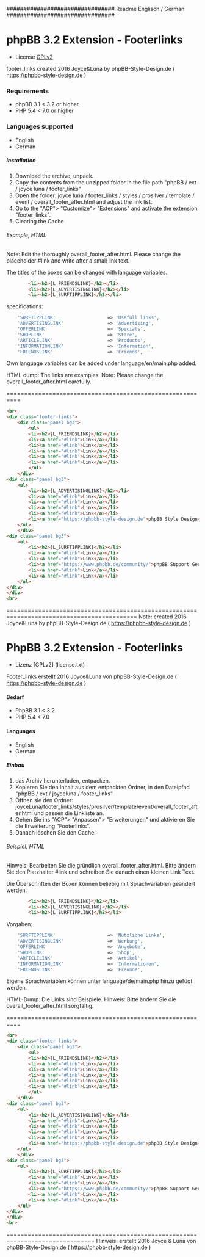################################ Readme Englisch / German ################################

# phpBB 3.2 Extension - Footerlinks
- License [GPLv2](license.txt)

footer_links created 2016 Joyce&Luna by phpBB-Style-Design.de ( https://phpbb-style-design.de )

### Requirements
- phpBB 3.1 < 3.2 or higher
- PHP 5.4 < 7.0 or higher

### Languages supported
- English
- German 

##### installation
1. Download the archive, unpack.
2. Copy the contents from the unzipped folder in the file path "phpBB / ext / joyce luna / footer_links"
3. Open the folder: joyce luna / footer_links / styles / prosilver / template / event / overall_footer_after.html and adjust the link list.
4. Go to the "ACP"> "Customize"> "Extensions" and activate the extension "footer_links".
5. Clearing the Cache

###### Example, HTML
Note: Edit the thoroughly overall_footer_after.html.
Please change the placeholder #link and write after a small link text.

The titles of the boxes can be changed with language variables.
```html
		<li><h2>{L_FRIENDSLINK}</h2></li>
		<li><h2>{L_ADVERTISINGLINK}</h2></li>
		<li><h2>{L_SURFTIPPLINK}</h2></li>
```

specifications:
```php
	'SURFTIPPLINK'					 => 'Usefull links',
	'ADVERTISINGLINK'				 => 'Advertising',
	'OFFERLINK'						 => 'Specials',
	'SHOPLINK'						 => 'Store',
	'ARTICLELINK'					 => 'Products',
	'INFORMATIONLINK'				 => 'Information',
	'FRIENDSLINK'					 => 'Friends',
```

Own language variables can be added under language/en/main.php added.

HTML dump: The links are examples.
Note: Please change the overall_footer_after.html carefully.

==========================================================

<!-- footerlinks created 2016 Joyce&Luna by phpBB-Style-Design.de ( https://phpbb-style-design.de ) -->
```html
<br>
<div class="footer-links">
	<div class="panel bg3">
		<ul>
		<li><h2>{L_FRIENDSLINK}</h2></li>
		<li><a href="#link">Link</a></li>
		<li><a href="#link">Link</a></li>
		<li><a href="#link">Link</a></li>
		<li><a href="#link">Link</a></li>
		<li><a href="#link">Link</a></li>
		</ul>
	</div>
<div class="panel bg3">
	<ul>
		<li><h2>{L_ADVERTISINGLINK}</h2></li>
		<li><a href="#link">Link</a></li>
		<li><a href="#link">Link</a></li>
		<li><a href="#link">Link</a></li>
		<li><a href="#link">Link</a></li>
		<li><a href="https://phpbb-style-design.de">phpBB Style Design</a></li>
	</ul>
	</div>
<div class="panel bg3">
	<ul>
		<li><h2>{L_SURFTIPPLINK}</h2></li>
		<li><a href="#link">Link</a></li>
		<li><a href="#link">Link</a></li>
		<li><a href="https://www.phpbb.de/community/">phpBB Support German</a></li>
		<li><a href="#link">Link</a></li>
		<li><a href="#link">Link</a></li>
	</ul>
</div>
</div>
<br>
```

===========================================================================================
Note: created 2016 Joyce&Luna by phpBB-Style-Design.de ( https://phpbb-style-design.de )


# PhpBB 3.2 Extension - Footerlinks
- Lizenz [GPLv2] (license.txt)

Footer_links erstellt 2016 Joyce&Luna von phpBB-Style-Design.de ( https://phpbb-style-design.de )

#### Bedarf
- PhpBB 3.1 < 3.2 
- PHP 5.4 < 7.0 

#### Languages 
- English
- German 

##### Einbau
1. das Archiv herunterladen, entpacken.
2. Kopieren Sie den Inhalt aus dem entpackten Ordner, in den Dateipfad "phpBB / ext / joyceluna / footer_links"
3. Öffnen sie den Ordner: joyceLuna/footer_links/styles/prosilver/template/event/overall_footer_after.html und passen die Linkliste an.
4. Gehen Sie ins "ACP"> "Anpassen"> "Erweiterungen" und aktivieren Sie die Erweiterung "Footerlinks".
5. Danach löschen Sie den Cache.

###### Beispiel, HTML
Hinweis: Bearbeiten Sie die gründlich overall_footer_after.html.
Bitte ändern Sie den Platzhalter #link und schreiben Sie danach einen kleinen Link Text.

Die Überschriften der Boxen können beliebig mit Sprachvariablen geändert werden.
```html
		<li><h2>{L_FRIENDSLINK}</h2></li>
		<li><h2>{L_ADVERTISINGLINK}</h2></li>
		<li><h2>{L_SURFTIPPLINK}</h2></li>
```

Vorgaben:
```php
	'SURFTIPPLINK'					 => 'Nützliche Links',
	'ADVERTISINGLINK'				 => 'Werbung',
	'OFFERLINK'						 => 'Angebote',
	'SHOPLINK'						 => 'Shop',
	'ARTICLELINK'					 => 'Artikel',
	'INFORMATIONLINK'				 => 'Informationen',
	'FRIENDSLINK'					 => 'Freunde',
```
Eigene Sprachvariablen können unter language/de/main.php hinzu gefügt werden.

HTML-Dump: Die Links sind Beispiele.
Hinweis: Bitte ändern Sie die overall_footer_after.html sorgfältig.

==========================================================

<!-- footerlinks created 2016 Joyce&Luna by phpBB-Style-Design.de ( https://phpbb-style-design.de ) -->
```html
<br>
<div class="footer-links">
	<div class="panel bg3">
		<ul>
		<li><h2>{L_FRIENDSLINK}</h2></li>
		<li><a href="#link">Link</a></li>
		<li><a href="#link">Link</a></li>
		<li><a href="#link">Link</a></li>
		<li><a href="#link">Link</a></li>
		<li><a href="#link">Link</a></li>
		</ul>
	</div>
<div class="panel bg3">
	<ul>
		<li><h2>{L_ADVERTISINGLINK}</h2></li>
		<li><a href="#link">Link</a></li>
		<li><a href="#link">Link</a></li>
		<li><a href="#link">Link</a></li>
		<li><a href="#link">Link</a></li>
		<li><a href="https://phpbb-style-design.de">phpBB Style Design</a></li>
	</ul>
	</div>
<div class="panel bg3">
	<ul>
		<li><h2>{L_SURFTIPPLINK}</h2></li>
		<li><a href="#link">Link</a></li>
		<li><a href="#link">Link</a></li>
		<li><a href="https://www.phpbb.de/community/">phpBB Support German</a></li>
		<li><a href="#link">Link</a></li>
		<li><a href="#link">Link</a></li>
	</ul>
</div>
</div>
<br>
```
===============================================================================
Hinweis: erstellt 2016 Joyce & Luna von phpBB-Style-Design.de ( https://phpbb-style-design.de )

